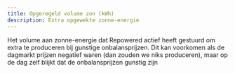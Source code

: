 ```yaml
---
title: Opgeregeld volume zon (kWh)
description: Extra opgewekte zonne-energie
---
```


Het volume aan zonne-energie dat Repowered actief heeft gestuurd om extra te produceren bij gunstige onbalansprijzen. Dit kan voorkomen als de dagmarkt prijzen negatief waren (dan zouden we niks produceren), maar op de dag zelf blijkt dat de onbalansprijzen gunstig zijn
